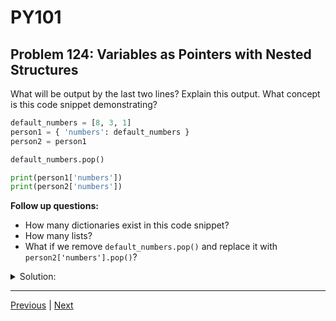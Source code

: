 # PY101
## Problem 124: Variables as Pointers with Nested Structures

What will be output by the last two lines? Explain this output. What concept is this code snippet demonstrating?

```python
default_numbers = [8, 3, 1]
person1 = { 'numbers': default_numbers }
person2 = person1

default_numbers.pop()

print(person1['numbers'])
print(person2['numbers'])
```

**Follow up questions:**
- How many dictionaries exist in this code snippet?
- How many lists?
- What if we remove `default_numbers.pop()` and replace it with `person2['numbers'].pop()`?

<details>
<summary>Solution:</summary>

**Output:**
```
[8, 3]
[8, 3]
```

**Explanation:**

This code demonstrates **variables as pointers** (and **mutability**).

1. `default_numbers` points to the list `[8, 3, 1]`
2. `person1` is a dictionary whose `'numbers'` key points to the same list
3. `person2` is assigned to reference the same dictionary as `person1`
4. When we call `default_numbers.pop()`, we mutate the list
5. Since both dictionaries (actually the same dictionary) point to this list, the change is visible through both `person1` and `person2`

**Visualization:**
```
default_numbers ──┐
                  ├──> [8, 3, 1]  (list object)
person1 ──┐       │
          ├──> {'numbers': ──┘
person2 ──┘       dictionary object}
```

After `pop()`:
```
default_numbers ──┐
                  ├──> [8, 3]  (mutated)
person1 ──┐       │
          ├──> {'numbers': ──┘
person2 ──┘       dictionary object}
```

**Follow-up Answers:**

**1. How many dictionaries exist?**
One dictionary. Both `person1` and `person2` point to the same dictionary object.

```python
print(person1 is person2)  # True
print(id(person1) == id(person2))  # True
```

**2. How many lists?**
One list. `default_numbers` and the value at both `person1['numbers']` and `person2['numbers']` all point to the same list object.

```python
print(default_numbers is person1['numbers'])  # True
print(person1['numbers'] is person2['numbers'])  # True
```

**3. What if we replace `default_numbers.pop()` with `person2['numbers'].pop()`?**

The output would be exactly the same: `[8, 3]` for both. We're still mutating the same list object, just accessing it through a different path.

```python
default_numbers = [8, 3, 1]
person1 = { 'numbers': default_numbers }
person2 = person1

person2['numbers'].pop()  # Same list being mutated

print(person1['numbers'])  # [8, 3]
print(person2['numbers'])  # [8, 3]
print(default_numbers)     # [8, 3] - also changed!
```

</details>

---

[Previous](123.md) | [Next](125.md)

